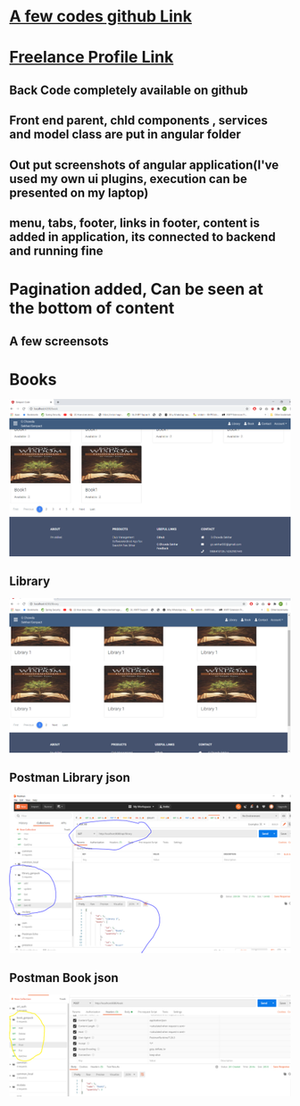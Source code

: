 
# [A few codes github Link](https://github.com/gcsr)  
# [Freelance Profile Link](https://www.freelancer.com/u/gcsekhar002)  
## Back Code completely available on github  
## Front end parent, chld components , services and model class are put in angular folder
## Out put screenshots of angular application(I've used my own ui plugins, execution can be presented on my laptop)
## menu, tabs, footer, links in footer, content is added in application, its connected to backend and  running fine
# Pagination added, Can be seen at the bottom of content
## A few screensots 
# Books
![Test Image](https://github.com/gcsr/genpact/blob/master/books.PNG)
## Library
![Test Image](https://github.com/gcsr/genpact/blob/master/library.PNG)
## Postman Library json
![Test Image](https://github.com/gcsr/genpact/blob/master/library_json.PNG)
## Postman Book json
![Test Image](https://github.com/gcsr/genpact/blob/master/book_json.PNG)
